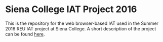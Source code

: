 # Siena College IAT Project 2016
This is the repository for the web browser-based IAT used in the Summer 2016 REU IAT project at Siena College. A short description of the project can be found [here](https://www.siena.edu/centers-institutes/the-siena-college-institute-for-artificial-intelligence/sciai-reu/projects/).
